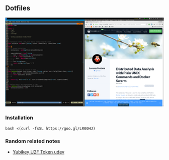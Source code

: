 ## Dotfiles

![](img/screenshot.png)

### Installation

```
bash <(curl -fsSL https://goo.gl/LR00HJ)
```

### Random related notes

- [Yubikey U2F Token udev](https://gist.github.com/fntlnz/a4513162960e1e9fdb99)

